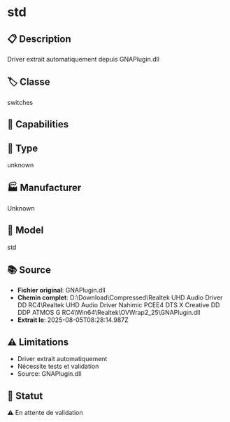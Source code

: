 # std

## 📋 Description
Driver extrait automatiquement depuis GNAPlugin.dll

## 🏷️ Classe
switches

## 🔧 Capabilities


## 📡 Type
unknown

## 🏭 Manufacturer
Unknown

## 📱 Model
std

## 📚 Source
- **Fichier original**: GNAPlugin.dll
- **Chemin complet**: D:\Download\Compressed\Realtek UHD Audio Driver DD RC4\Realtek UHD Audio Driver Nahimic PCEE4 DTS X Creative DD DDP ATMOS G RC4\Win64\Realtek\OVWrap2_25\GNAPlugin.dll
- **Extrait le**: 2025-08-05T08:28:14.987Z

## ⚠️ Limitations
- Driver extrait automatiquement
- Nécessite tests et validation
- Source: GNAPlugin.dll

## 🚀 Statut
⚠️ En attente de validation
